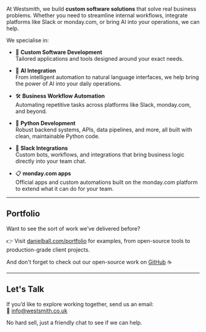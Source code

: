At Westsmith, we build **custom software solutions** that solve real business problems. Whether you need to streamline internal workflows, integrate platforms like Slack or monday.com, or bring AI into your operations, we can help.

We specialise in:

- 🧱 **Custom Software Development**  
  Tailored applications and tools designed around your exact needs.

- 🤖 **AI Integration**  
  From intelligent automation to natural language interfaces, we help bring the power of AI into your daily operations.

- 🛠️ **Business Workflow Automation**  
  Automating repetitive tasks across platforms like Slack, monday.com, and beyond.

- 🐍 **Python Development**  
  Robust backend systems, APIs, data pipelines, and more, all built with clean, maintainable Python code.

- 💬 **Slack Integrations**  
  Custom bots, workflows, and integrations that bring business logic directly into your team chat.

- 📋 **monday.com apps**  
  Official apps and custom automations built on the monday.com platform to extend what it can do for your team.

---

## Portfolio

Want to see the sort of work we’ve delivered before?

👉 Visit [danielball.com/portfolio](https://danielball.com/portfolio) for examples, from open-source tools to production-grade client projects.

And don't forget to check out our open-source work on [GitHub](https://github.com/westsmith-open) ☕

---

## Let's Talk

If you’d like to explore working together, send us an email:  
📧 [info@westsmith.co.uk](mailto:info@westsmith.co.uk)

No hard sell, just a friendly chat to see if we can help.